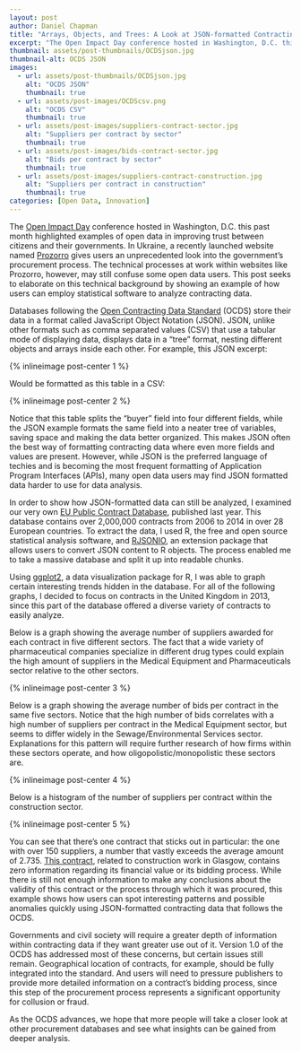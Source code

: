 ```yaml
---
layout: post
author: Daniel Chapman
title: "Arrays, Objects, and Trees: A Look at JSON-formatted Contracting Data"
excerpt: "The Open Impact Day conference hosted in Washington, D.C. this past month highlighted examples of open data in improving trust between citizens and their governments..."
thumbnail: assets/post-thumbnails/OCDSjson.jpg
thumbnail-alt: OCDS JSON
images:
  - url: assets/post-thumbnails/OCDSjson.jpg
    alt: "OCDS JSON"
    thumbnail: true
  - url: assets/post-images/OCDScsv.png
    alt: "OCDS CSV"
    thumbnail: true
  - url: assets/post-images/suppliers-contract-sector.jpg
    alt: "Suppliers per contract by sector"
    thumbnail: true
  - url: assets/post-images/bids-contract-sector.jpg
    alt: "Bids per contract by sector"
    thumbnail: true
  - url: assets/post-images/suppliers-contract-construction.jpg
    alt: "Suppliers per contract in construction"
    thumbnail: true
categories: [Open Data, Innovation]
---
```



The [Open Impact Day](http://www.worldbank.org/en/events/2015/05/28/open-impact-day) conference hosted in Washington, D.C. this past month highlighted examples of open data in improving trust between citizens and their governments. In Ukraine, a recently launched website named [Prozorro](http://prozorro.org/) gives users an unprecedented look into the government’s procurement process. The technical processes at work within websites like Prozorro, however, may still confuse some open data users. This post seeks to elaborate on this technical background by showing an example of how users can employ statistical software to analyze contracting data.

Databases following the [Open Contracting Data Standard](http://ocds.open-contracting.org/standard/r/1__0__RC/en/key_concepts/serialization/) (OCDS) store their data in a format called JavaScript Object Notation (JSON). JSON, unlike other formats such as comma separated values (CSV) that use a tabular mode of displaying data, displays data in a “tree” format, nesting different objects and arrays inside each other. For example, this JSON excerpt:

{% inlineimage post-center 1 %}

Would be formatted as this table in a CSV:

{% inlineimage post-center 2 %}

Notice that this table splits the “buyer” field into four different fields, while the JSON example formats the same field into a neater tree of variables, saving space and making the data better organized. This makes JSON often the best way of formatting contracting data where even more fields and values are present. However, while JSON is the preferred language of techies and is becoming the most frequent formatting of Application Program Interfaces (APIs), many open data users may find JSON formatted data harder to use for data analysis.

In order to show how JSON-formatted data can still be analyzed, I examined our very own [EU Public Contract Database](http://contractawards.eu/), published last year. This database contains over 2,000,000 contracts from 2006 to 2014 in over 28 European countries. To extract the data, I used R, the free and open source statistical analysis software, and [RJSONIO](http://cran.r-project.org/web/packages/RJSONIO/index.html), an extension package that allows users to convert JSON content to R objects. The process enabled me to take a massive database and split it up into readable chunks.

Using [ggplot2](http://ggplot2.org/), a data visualization package for R, I was able to graph certain interesting trends hidden in the database. For all of the following graphs, I decided to focus on contracts in the United Kingdom in 2013, since this part of the database offered a diverse variety of contracts to easily analyze.

Below is a graph showing the average number of suppliers awarded for each contract in five different sectors. The fact that a wide variety of pharmaceutical companies specialize in different drug types could explain the high amount of suppliers in the Medical Equipment and Pharmaceuticals sector relative to the other sectors.

{% inlineimage post-center 3 %}

Below is a graph showing the average number of bids per contract in the same five sectors. Notice that the high number of bids correlates with a high number of suppliers per contract in the Medical Equipment sector, but seems to differ widely in the Sewage/Environmental Services sector. Explanations for this pattern will require further research of how firms within these sectors operate, and how oligopolistic/monopolistic these sectors are.

{% inlineimage post-center 4 %}

Below is a histogram of the number of suppliers per contract within the construction sector.

{% inlineimage post-center 5 %}

You can see that there’s one contract that sticks out in particular: the one with over 150 suppliers, a number that vastly exceeds the average amount of 2.735. [This contract](http://www.dgmarket.com/tenders/np-notice.do?noticeId=9676261), related to construction work in Glasgow, contains zero information regarding its financial value or its bidding process. While there is still not enough information to make any conclusions about the validity of this contract or the process through which it was procured, this example shows how users can spot interesting patterns and possible anomalies quickly using JSON-formatted contracting data that follows the OCDS.

Governments and civil society will require a greater depth of information within contracting data if they want greater use out of it. Version 1.0 of the OCDS has addressed most of these concerns, but certain issues still remain. Geographical location of contracts, for example, should be fully integrated into the standard. And users will need to pressure publishers to provide more detailed information on a contract’s bidding process, since this step of the procurement process represents a significant opportunity for collusion or fraud.

As the OCDS advances, we hope that more people will take a closer look at other procurement databases and see what insights can be gained from deeper analysis.

